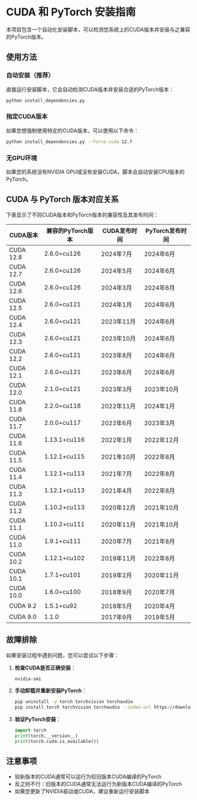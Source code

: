 # CUDA 和 PyTorch 安装指南

本项目包含一个自动化安装脚本，可以检测您系统上的CUDA版本并安装与之兼容的PyTorch版本。

## 使用方法

### 自动安装（推荐）

直接运行安装脚本，它会自动检测CUDA版本并安装合适的PyTorch版本：

```bash
python install_dependencies.py
```

### 指定CUDA版本

如果您想强制使用特定的CUDA版本，可以使用以下命令：

```bash
python install_dependencies.py --force-cuda 12.7
```

### 无GPU环境

如果您的系统没有NVIDIA GPU或没有安装CUDA，脚本会自动安装CPU版本的PyTorch。

## CUDA 与 PyTorch 版本对应关系

下表显示了不同CUDA版本和PyTorch版本的兼容性及其发布时间：

| CUDA版本 | 兼容的PyTorch版本 | CUDA发布时间 | PyTorch发布时间 |
|---------|----------------|------------|---------------|
| CUDA 12.8 | 2.6.0+cu126 | 2024年7月 | 2024年6月 |
| CUDA 12.7 | 2.6.0+cu126 | 2024年5月 | 2024年6月 |
| CUDA 12.6 | 2.6.0+cu126 | 2024年3月 | 2024年6月 |
| CUDA 12.5 | 2.6.0+cu121 | 2024年1月 | 2024年6月 |
| CUDA 12.4 | 2.6.0+cu121 | 2023年11月 | 2024年6月 |
| CUDA 12.3 | 2.6.0+cu121 | 2023年10月 | 2024年6月 |
| CUDA 12.2 | 2.6.0+cu121 | 2023年8月 | 2024年6月 |
| CUDA 12.1 | 2.6.0+cu121 | 2023年6月 | 2024年6月 |
| CUDA 12.0 | 2.1.0+cu121 | 2023年3月 | 2023年10月 |
| CUDA 11.8 | 2.2.0+cu118 | 2022年11月 | 2024年1月 |
| CUDA 11.7 | 2.0.0+cu117 | 2022年6月 | 2023年3月 |
| CUDA 11.6 | 1.13.1+cu116 | 2022年1月 | 2022年12月 |
| CUDA 11.5 | 1.12.1+cu115 | 2021年10月 | 2022年8月 |
| CUDA 11.4 | 1.12.1+cu113 | 2021年7月 | 2022年8月 |
| CUDA 11.3 | 1.12.1+cu113 | 2021年4月 | 2022年8月 |
| CUDA 11.2 | 1.10.2+cu113 | 2020年12月 | 2021年10月 |
| CUDA 11.1 | 1.10.2+cu111 | 2020年11月 | 2021年10月 |
| CUDA 11.0 | 1.9.1+cu111 | 2020年7月 | 2021年8月 |
| CUDA 10.2 | 1.12.1+cu102 | 2019年11月 | 2022年8月 |
| CUDA 10.1 | 1.7.1+cu101 | 2019年2月 | 2020年11月 |
| CUDA 10.0 | 1.6.0+cu100 | 2018年9月 | 2020年7月 |
| CUDA 9.2 | 1.5.1+cu92 | 2018年5月 | 2020年4月 |
| CUDA 9.0 | 1.1.0 | 2017年9月 | 2019年5月 |

## 故障排除

如果安装过程中遇到问题，您可以尝试以下步骤：

1. **检查CUDA是否正确安装**：
   ```bash
   nvidia-smi
   ```

2. **手动卸载并重新安装PyTorch**：
   ```bash
   pip uninstall -y torch torchvision torchaudio
   pip install torch torchvision torchaudio --index-url https://download.pytorch.org/whl/cu126
   ```

3. **验证PyTorch安装**：
   ```python
   import torch
   print(torch.__version__)
   print(torch.cuda.is_available())
   ```

## 注意事项

- 较新版本的CUDA通常可以运行为较旧版本CUDA编译的PyTorch
- 反之则不行：旧版本的CUDA通常无法运行为新版本CUDA编译的PyTorch
- 如果您更新了NVIDIA驱动或CUDA，建议重新运行安装脚本 